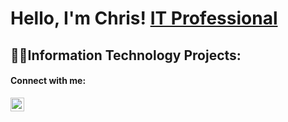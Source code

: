<h1>Hello, I'm Chris! <a href="https://www.linkedin.com/in/christopher-tioukalov-200095253/">IT Professional</a></h1>
<h2>👨‍💻Information Technology Projects:</h2>


<!---
- <b>Data Structures and Algorithms Practice (AlgoExpert)</b>
  - [Praciting DS & Algos in Python](https://github.com/joshmadakor1/Algorithms-Practice)
--->


<h4>Connect with me:</h4>

[<img align="left" alt="ChrisTioukalov | LinkedIn" width="22px" src="https://cdn.jsdelivr.net/npm/simple-icons@v3/icons/linkedin.svg" />][linkedin]

[linkedin]: https://www.linkedin.com/in/christopher-tioukalov-200095253/
